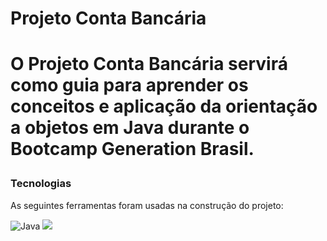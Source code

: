 <h1>Projeto Conta Bancária <h1> 
<p>O Projeto Conta Bancária servirá como guia para aprender os conceitos e aplicação da orientação a objetos em <b>Java</b> durante o <b>Bootcamp Generation Brasil</b>. 
 

<h3>Tecnologias</h3>
<p>As seguintes ferramentas foram usadas na construção do projeto:</p>
<div><img alt = "Java" src = "https://img.shields.io/badge/Java-ED8B00?style=for-the-badge&logo=openjdk&logoColor=white">  
<img src = "https://img.shields.io/badge/Eclipse-2C2255?style=for-the-badge&logo=eclipse&logoColor=white"></div>


